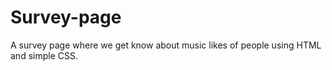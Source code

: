 # Survey-page

A survey page where we get know about music likes of people using HTML and simple CSS.

